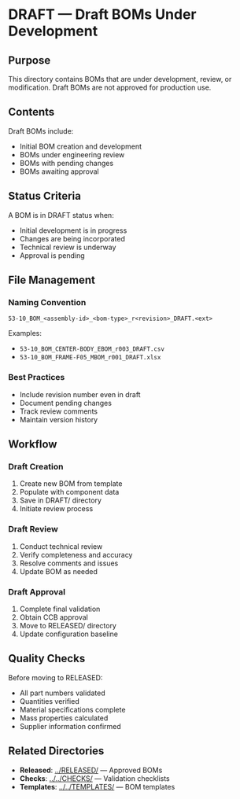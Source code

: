 # DRAFT — Draft BOMs Under Development

## Purpose

This directory contains BOMs that are under development, review, or modification. Draft BOMs are not approved for production use.

## Contents

Draft BOMs include:
- Initial BOM creation and development
- BOMs under engineering review
- BOMs with pending changes
- BOMs awaiting approval

## Status Criteria

A BOM is in DRAFT status when:
- Initial development is in progress
- Changes are being incorporated
- Technical review is underway
- Approval is pending

## File Management

### Naming Convention
```
53-10_BOM_<assembly-id>_<bom-type>_r<revision>_DRAFT.<ext>
```

Examples:
- `53-10_BOM_CENTER-BODY_EBOM_r003_DRAFT.csv`
- `53-10_BOM_FRAME-F05_MBOM_r001_DRAFT.xlsx`

### Best Practices
- Include revision number even in draft
- Document pending changes
- Track review comments
- Maintain version history

## Workflow

### Draft Creation
1. Create new BOM from template
2. Populate with component data
3. Save in DRAFT/ directory
4. Initiate review process

### Draft Review
1. Conduct technical review
2. Verify completeness and accuracy
3. Resolve comments and issues
4. Update BOM as needed

### Draft Approval
1. Complete final validation
2. Obtain CCB approval
3. Move to RELEASED/ directory
4. Update configuration baseline

## Quality Checks

Before moving to RELEASED:
- All part numbers validated
- Quantities verified
- Material specifications complete
- Mass properties calculated
- Supplier information confirmed

## Related Directories

- **Released**: [../RELEASED/](../RELEASED/) — Approved BOMs
- **Checks**: [../../CHECKS/](../../CHECKS/) — Validation checklists
- **Templates**: [../../TEMPLATES/](../../TEMPLATES/) — BOM templates
